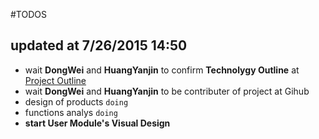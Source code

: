 #TODOS
## updated at 7/26/2015 14:50
* wait **DongWei** and **HuangYanjin** to confirm **Technolygy Outline** at [Project Outline](project_overview.md)
* wait **DongWei** and **HuangYanjin** to be contributer of project at Gihub
* design of products `doing`
* functions analys `doing`  
* **start User Module's Visual Design**